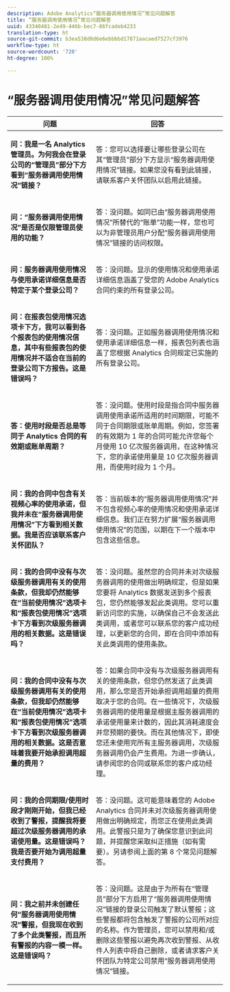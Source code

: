 ```yaml
---
description: Adobe Analytics“服务器调用使用情况”常见问题解答
title: “服务器调用使用情况”常见问题解答
uuid: 43340481-2e49-446b-bec7-86fcadeb4233
translation-type: ht
source-git-commit: b3ea538d0d6e6ebbbbd17871aacaed7527cf3976
workflow-type: ht
source-wordcount: '720'
ht-degree: 100%

---
```



# “服务器调用使用情况”常见问题解答

<table id="table_10384E2010B849708AE9462BB2B43438"> 
 <thead> 
  <tr> 
   <th colname="col1" class="entry"> 问题 </th> 
   <th colname="col2" class="entry"> 回答 </th> 
  </tr> 
 </thead>
 <tbody> 
  <tr> 
   <td colname="col1"> <p><b>问：我是一名 Analytics 管理员。为何我会在登录公司的“管理员”部分下方看到“服务器调用使用情况”链接？</b> </p> </td> 
   <td colname="col2"> <p>答：您可以选择要让哪些登录公司在其“管理员”部分下方显示“服务器调用使用情况”链接。如果您没有看到此链接，请联系客户关怀团队以启用此链接。 </p> </td> 
  </tr> 
  <tr> 
   <td colname="col1"> <p><b>问：“服务器调用使用情况”是否是仅限管理员使用的功能？</b> </p> </td> 
   <td colname="col2"> <p>答：没问题。如同已由“服务器调用使用情况”所替代的“账单”功能一样，您也可以为非管理员用户分配“服务器调用使用情况”链接的访问权限。 </p> </td> 
  </tr> 
  <tr> 
   <td colname="col1"> <p><b>问：服务器调用使用情况与使用承诺详细信息是否特定于某个登录公司？</b> </p> </td> 
   <td colname="col2"> <p>答：没问题。显示的使用情况和使用承诺详细信息涵盖了受您的 Adobe Analytics 合同约束的所有登录公司。 </p> </td> 
  </tr> 
  <tr> 
   <td colname="col1"> <p><b>问：在报表包使用情况选项卡下方，我可以看到各个报表包的使用情况信息，其中有些报表包的使用情况并不适合在当前的登录公司下方报告。这是错误吗？</b> </p> </td> 
   <td colname="col2"> <p>答：没问题。正如服务器调用使用情况和使用承诺详细信息一样，报表包列表也涵盖了您根据 Analytics 合同规定已实施的所有登录公司。 </p> </td> 
  </tr> 
  <tr> 
   <td colname="col1"> <p><b>答：使用时段是否总是等同于 Analytics 合同的有效期或账单周期？</b> </p> </td> 
   <td colname="col2"> <p>答：没问题。使用时段是指合同中服务器调用使用承诺所适用的时间期限，可能不同于合同期限或账单周期。例如，您签署的有效期为 1 年的合同可能允许您每个月使用 10 亿次服务器调用，在这种情况下，您的承诺使用量是 10 亿次服务器调用，而使用时段为 1 个月。 </p> </td> 
  </tr> 
  <tr> 
   <td colname="col1"> <p><b>问：我的合同中包含有关视频心率的使用承诺，但我并未在“服务器调用使用情况”下方看到相关数据。我是否应该联系客户关怀团队？</b> </p> </td> 
   <td colname="col2"> <p>答：当前版本的“服务器调用使用情况”并不包含视频心率的使用情况和使用承诺详细信息。我们正在努力扩展“服务器调用使用情况”的范围，以期在下一个版本中包含这些信息。 </p> </td> 
  </tr> 
  <tr> 
   <td colname="col1"> <p><b>问：我的合同中没有与次级服务器调用有关的使用条款，但我却仍然能够在“当前使用情况”选项卡和“报表包使用情况”选项卡下方看到次级服务器调用的相关数据。这是错误吗？</b> </p> </td> 
   <td colname="col2"> <p>答：没问题。虽然您的合同并未对次级服务器调用的使用做出明确规定，但是如果您要将 Analytics 数据发送到多个报表包，您仍然能够发起此类调用。您可以重新访问您的实施，以确保自己不会发送此类调用，或者您可以联系您的客户成功经理，以更新您的合同，即在合同中添加有关此类调用的使用条款。 </p> </td> 
  </tr> 
  <tr> 
   <td colname="col1"> <p><b>问：我的合同中没有与次级服务器调用有关的使用条款，但我却仍然能够在“当前使用情况”选项卡和“报表包使用情况”选项卡下方看到次级服务器调用的相关数据。这是否意味着我要开始承担调用超量的费用？</b> </p> </td> 
   <td colname="col2"> <p>答：如果合同中没有与次级服务器调用有关的使用条款，但您仍然发送了此类调用，那么您是否开始承担调用超量的费用取决于您的合同。在一些情况下，次级服务器调用的使用量是根据主服务器调用的承诺使用量来计数的，因此其消耗速度会并您预期的要快。而在其他情况下，即使您还未使用完所有主服务器调用，次级服务器调用仍会产生费用。为进一步确认，请参阅您的合同或联系您的客户成功经理。 </p> </td> 
  </tr> 
  <tr> 
   <td colname="col1"> <p><b>问：我的合同期限/使用时段才刚刚开始，但我已经收到了警报，提醒我将要超过次级服务器调用的承诺使用量。这是错误吗？我是否要开始为调用超量支付费用？</b> </p> </td> 
   <td colname="col2"> <p>答：没问题。这可能意味着您的 Adobe Analytics 合同并未对次级服务器调用使用做出明确规定，而您正在使用此类调用。此警报只是为了确保您意识到此问题，并提醒您采取纠正措施（如有需要）。另请参阅上面的第 8 个常见问题解答。 </p> </td> 
  </tr> 
  <tr> 
   <td colname="col1"> <p><b>问：我之前并未创建任何“服务器调用使用情况”警报，但我现在收到了多个此类警报，而且所有警报的内容一模一样。这是错误吗？</b> </p> </td> 
   <td colname="col2"> <p>答：没问题。这是由于为所有在“管理员”部分下方启用了“服务器调用使用情况”链接的登录公司触发了默认警报；这些警报都将包含触发了警报的公司所对应的名称。作为管理员，您可以禁用和/或删除这些警报以避免再次收到警报、从收件人列表中将自己删除，或者请求客户关怀团队为特定公司禁用“服务器调用使用情况”链接。 </p> </td> 
  </tr> 
 </tbody> 
</table>
